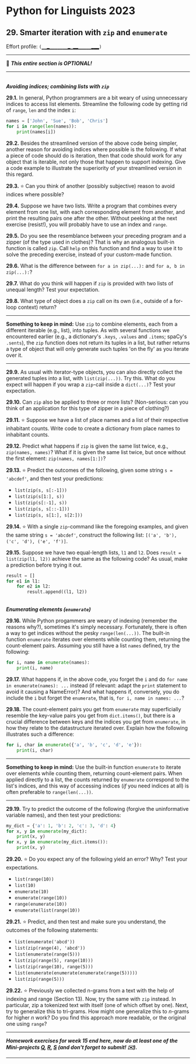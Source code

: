 # Python for Linguists 2023

## 29. Smarter iteration with `zip` and `enumerate`

Effort profile: `(▁▁▂▁▁▁▁▁▁▁▂▁▂▂▁▁▁▁▁▂▂▂)` 




----

🦉 **_This entire section is OPTIONAL!_**

----

<br>**_Avoiding indices; combining lists with `zip`_**

**29.1.** In general, Python programmers are a bit weary of using unnecessary indices to access list elements. Streamline the following code by getting rid of `range`, `len` and the index `i`:

```python
names = ['John', 'Sue', 'Bob', 'Chris']
for i in range(len(names)):
    print(names[i])
```


**29.2.** Besides the streamlined version of the above code being simpler, another reason for avoiding indices where possible is the following. If what a piece of code should do is iteration, then that code should work for any object that is iterable, not only those that happen to support indexing. Give a code example to illustrate the superiority of your streamlined version in this regard.

**29.3.** ⭐ Can you think of another (possibly subjective) reason to avoid indices where possible?

**29.4.** Suppose we have two lists. Write a program that combines every element from one list, with each corresponding element from another, and print the resulting pairs one after the other. Without peeking at the next exercise (resist!), you will probably have to use an index and `range`.

**29.5.** Do you see the resemblance between your preceding program and a zipper (of the type used in clothes)? That is why an analogous built-in function is called `zip`. Call `help` on this function and find a way to use it to solve the preceding exercise, instead of your custom-made function.

**29.6.** What is the difference between `for a in zip(...):` and `for a, b in zip(...):`?

**29.7.** What do you think will happen if `zip` is provided with two lists of unequal length? Test your expectation.

**29.8.** What type of object does a `zip` call on its own (i.e., outside of a for-loop context) return?

- - - - - -
**Something to keep in mind:** Use `zip` to combine elements, each from a different iterable (e.g., list), into tuples. As with several functions we encountered earlier (e.g., a dictionary's `.keys`, `.values` and `.items`; spaCy's `.sents`), the `zip` function does not return its tuples in a list, but rather returns a type of object that will only generate such tuples 'on the fly' as you iterate over it.
- - - - -

**29.9.** As usual with iterator-type objects, you can also directly collect the generated tuples into a list, with `list(zip(...))`. Try this. What do you expect will happen if you wrap a `zip`-call inside a `dict(...)`? Test your expectation.

**29.10.** Can `zip` also be applied to three or more lists? (Non-serious: can you think of an application for this type of zipper in a piece of clothing?)

**29.11.** ⭐ Suppose we have a list of place names and a list of their respective inhabitant counts. Write code to create a dictionary from place names to inhabitant counts.

**29.12.** Predict what happens if `zip` is given the same list twice, e.g., `zip(names, names)`? What if it is given the same list twice, but once without the first element: `zip(names, names[1:])`?

**29.13.** ⭐ Predict the outcomes of the following, given some string `s = 'abcdef'`, and then test your predictions:
 - `list(zip(s, s[:-1]))` 
 - `list(zip(s[1:], s))` 
 - `list(zip(s[:-1], s))` 
 - `list(zip(s, s[::-1]))` 
 - `list(zip(s, s[1:], s[2:]))`

**29.14.** ⭐ With a single `zip`-command like the foregoing examples, and given the same string `s = 'abcdef'`, construct the following list: `[('a', 'b'), ('c', 'd'), ('e', 'f')]`.

**29.15.** Suppose we have two equal-length lists, `l1` and `l2`. Does `result = list(zip(l1, l2))` achieve the same as the following code? As usual, make a prediction before trying it out.

```python
result = []
for e1 in l1:
    for e2 in l2:
        result.append((l1, l2))
```


<br>**_Enumerating elements (`enumerate`)_**

**29.16.** While Python progammers are weary of indexing (remember the reasons why?), sometimes it's simply necessary. Fortunately, there is often a way to get indices without the pesky `range(len(...))`. The built-in function `enumerate` iterates over elements while counting them, returning the count-element pairs. Assuming you still have a list `names` defined, try the following:

```python
for i, name in enumerate(names):
    print(i, name)
```


**29.17.** What happens if, in the above code, you forget the `i` and do `for name in enumerate(names): ...` instead (if relevant: adapt the `print` statement to avoid it causing a NameError)? And what happens if, conversely, you do include the `i` but forget the `enumerate`, that is, `for i, name in names: ...`?

**29.18.** The count-element pairs you get from `enumerate` may superficially resemble the key-value pairs you get from `dict.items()`, but there is a crucial difference between keys and the indices you get from `enumerate`, in how they relate to the datastructure iterated over. Explain how the following illustrates such a difference:

```python
for i, char in enumerate({'a', 'b', 'c', 'd', 'e'}):
    print(i, char)
```


- - - - - -
**Something to keep in mind:** Use the built-in function `enumerate` to iterate over elements while counting them, returning count-element pairs. When applied directly to a list, the counts returned by `enumerate` correspond to the list's indices, and this way of accessing indices (_if_ you need indices at all) is often preferable to `range(len(...))`.
- - - - -

**29.19.** Try to predict the outcome of the following (forgive the uninformative variable names), and then test your predictions:

```python
my_dict = {'a': 1, 'b': 2, 'c': 3, 'd': 4}
for x, y in enumerate(my_dict):
    print(x, y)
for x, y in enumerate(my_dict.items()):
    print(x, y)
```


**29.20.** ⭐ Do you expect any of the following yield an error? Why? Test your expectations. 
 - `list(range(10))` 
 - `list(10)` 
 - `enumerate(10)` 
 - `enumerate(range(10))` 
 - `range(enumerate(10))` 
 - `enumerate(list(range(10))`

**29.21.** ⭐ Predict, and then test and make sure you understand, the outcomes of the following statements:
 - `list(enumerate('abcd'))` 
 - `list(zip(range(4), 'abcd'))` 
 - `list(enumerate(range(5)))` 
 - `list(zip(range(5), range(10)))`  
 - `list(zip(range(10), range(5)))` 
 - `list(enumerate(enumerate(enumerate(range(5)))))`  
 - `list(zip(range(5)))`

**29.22.** ⭐ Previously we collected n-grams from a text with the help of indexing and range (Section 13). Now, try the same with `zip` instead. In particular, zip a tokenized text with itself (one of which offset by one). Next, try to generalize this to tri-grams. How might one generalize this to _n_-grams for higher _n_ work? Do you find this approach more readable, or the original one using `range`?






-------

**_Homework exercises for week 15 end here, now do at least one of the Mini-projects [Q](../projects/Q_gender_bias.md), [R](../projects/R_similarity.md), [S](../projects/S_question_extraction_and_classification.md) (and don't forget to submit! ✉️)._**

-------

